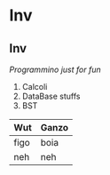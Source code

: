# Inv
## Inv
_Programmino just for fun_

1. Calcoli
2. DataBase stuffs
3. BST

**Wut** | **Ganzo**
----|------
figo | boia
neh | neh
